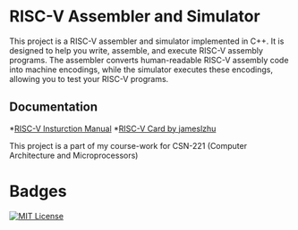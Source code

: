 # RISC-V Assembler and Simulator
This project is a RISC-V assembler and simulator implemented in C++. It is designed to help you write, assemble, and execute RISC-V assembly programs. The assembler converts human-readable RISC-V assembly code into machine encodings, while the simulator executes these encodings, allowing you to test your RISC-V programs.

## Documentation

*[RISC-V Insturction Manual](https://riscv.org/wp-content/uploads/2017/05/riscv-spec-v2.2.pdf)
*[RISC-V Card by jameslzhu](https://github.com/jameslzhu/riscv-card)

This project is a part of my course-work for CSN-221 (Computer Architecture and Microprocessors)
# Badges
[![MIT License](https://img.shields.io/badge/License-MIT-green.svg)](https://choosealicense.com/licenses/mit/) 
